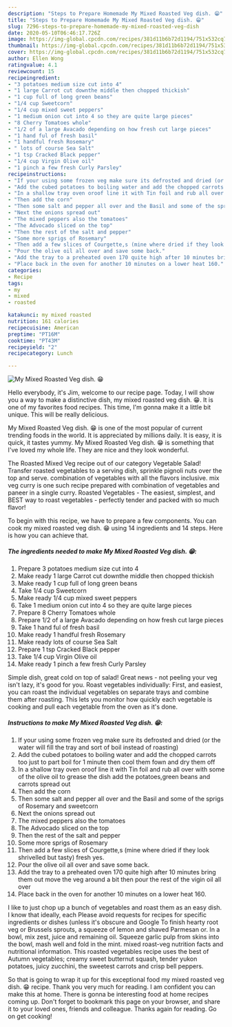 ```yaml
---
description: "Steps to Prepare Homemade My Mixed Roasted Veg dish. 😁"
title: "Steps to Prepare Homemade My Mixed Roasted Veg dish. 😁"
slug: 7296-steps-to-prepare-homemade-my-mixed-roasted-veg-dish
date: 2020-05-10T06:46:17.726Z
image: https://img-global.cpcdn.com/recipes/381d11b6b72d1194/751x532cq70/my-mixed-roasted-veg-dish-😁-recipe-main-photo.jpg
thumbnail: https://img-global.cpcdn.com/recipes/381d11b6b72d1194/751x532cq70/my-mixed-roasted-veg-dish-😁-recipe-main-photo.jpg
cover: https://img-global.cpcdn.com/recipes/381d11b6b72d1194/751x532cq70/my-mixed-roasted-veg-dish-😁-recipe-main-photo.jpg
author: Ellen Wong
ratingvalue: 4.1
reviewcount: 15
recipeingredient:
- "3 potatoes medium size cut into 4"
- "1 large Carrot cut downthe middle then chopped thickish"
- "1 cup full of long green beans"
- "1/4 cup Sweetcorn"
- "1/4 cup mixed sweet peppers"
- "1 medium onion cut into 4 so they are quite large pieces"
- "8 Cherry Tomatoes whole"
- "1/2 of a large Avacado depending on how fresh cut large pieces"
- "1 hand ful of fresh basil"
- "1 handful fresh Rosemary"
- " lots of course Sea Salt"
- "1 tsp Cracked Black pepper"
- "1/4 cup Virgin Olive oil"
- "1 pinch a few fresh Curly Parsley"
recipeinstructions:
- "If your using some frozen veg make sure its defrosted and dried (or the water will fill the tray and sort of boil instead of roasting)"
- "Add the cubed potatoes to boiling water and add the chopped carrots too just to part boil for 1 minute then cool them fown and dry them off"
- "In a shallow tray oven oroof line it with Tin foil and rub all over with some of the olive oil to grease the dish add the potatoes,green beans and carrots spread out"
- "Then add the corn"
- "Then some salt and pepper all over and the Basil and some of the sprigs of Rosemary and sweetcorn"
- "Next the onions spread out"
- "The mixed peppers also the tomatoes"
- "The Advocado sliced on the top"
- "Then the rest of the salt and pepper"
- "Some more sprigs of Rosemary"
- "Then add a few slices of Courgette,s (mine where dried if they look shrivelled but tasty) fresh yes."
- "Pour the olive oil all over and save some back."
- "Add the tray to a preheated oven 170 quite high after 10 minutes bring them out move the veg around a bit then pour the rest of the vigin oil all over"
- "Place back in the oven for another 10 minutes on a lower heat 160."
categories:
- Recipe
tags:
- my
- mixed
- roasted

katakunci: my mixed roasted 
nutrition: 161 calories
recipecuisine: American
preptime: "PT16M"
cooktime: "PT43M"
recipeyield: "2"
recipecategory: Lunch

---
```



![My Mixed Roasted Veg dish. 😁](https://img-global.cpcdn.com/recipes/381d11b6b72d1194/751x532cq70/my-mixed-roasted-veg-dish-😁-recipe-main-photo.jpg)

Hello everybody, it's Jim, welcome to our recipe page. Today, I will show you a way to make a distinctive dish, my mixed roasted veg dish. 😁. It is one of my favorites food recipes. This time, I'm gonna make it a little bit unique. This will be really delicious.

My Mixed Roasted Veg dish. 😁 is one of the most popular of current trending foods in the world. It is appreciated by millions daily. It is easy, it is quick, it tastes yummy. My Mixed Roasted Veg dish. 😁 is something that I've loved my whole life. They are nice and they look wonderful.

The Roasted Mixed Veg recipe out of our category Vegetable Salad! Transfer roasted vegetables to a serving dish, sprinkle pignoli nuts over the top and serve. combination of vegetables with all the flavors inclusive. mix veg curry is one such recipe prepared with combination of vegetables and paneer in a single curry. Roasted Vegetables - The easiest, simplest, and BEST way to roast vegetables - perfectly tender and packed with so much flavor!


To begin with this recipe, we have to prepare a few components. You can cook my mixed roasted veg dish. 😁 using 14 ingredients and 14 steps. Here is how you can achieve that.

<!--inarticleads1-->

##### The ingredients needed to make My Mixed Roasted Veg dish. 😁:

1. Prepare 3 potatoes medium size cut into 4
1. Make ready 1 large Carrot cut downthe middle then chopped thickish
1. Make ready 1 cup full of long green beans
1. Take 1/4 cup Sweetcorn
1. Make ready 1/4 cup mixed sweet peppers
1. Take 1 medium onion cut into 4 so they are quite large pieces
1. Prepare 8 Cherry Tomatoes whole
1. Prepare 1/2 of a large Avacado depending on how fresh cut large pieces
1. Take 1 hand ful of fresh basil
1. Make ready 1 handful fresh Rosemary
1. Make ready  lots of course Sea Salt
1. Prepare 1 tsp Cracked Black pepper
1. Take 1/4 cup Virgin Olive oil
1. Make ready 1 pinch a few fresh Curly Parsley


Simple dish, great cold on top of salad! Great news - not peeling your veg isn&#39;t lazy, it&#39;s good for you. Roast vegetables individually: First, and easiest, you can roast the individual vegetables on separate trays and combine them after roasting. This lets you monitor how quickly each vegetable is cooking and pull each vegetable from the oven as it&#39;s done. 

<!--inarticleads2-->

##### Instructions to make My Mixed Roasted Veg dish. 😁:

1. If your using some frozen veg make sure its defrosted and dried (or the water will fill the tray and sort of boil instead of roasting)
1. Add the cubed potatoes to boiling water and add the chopped carrots too just to part boil for 1 minute then cool them fown and dry them off
1. In a shallow tray oven oroof line it with Tin foil and rub all over with some of the olive oil to grease the dish add the potatoes,green beans and carrots spread out
1. Then add the corn
1. Then some salt and pepper all over and the Basil and some of the sprigs of Rosemary and sweetcorn
1. Next the onions spread out
1. The mixed peppers also the tomatoes
1. The Advocado sliced on the top
1. Then the rest of the salt and pepper
1. Some more sprigs of Rosemary
1. Then add a few slices of Courgette,s (mine where dried if they look shrivelled but tasty) fresh yes.
1. Pour the olive oil all over and save some back.
1. Add the tray to a preheated oven 170 quite high after 10 minutes bring them out move the veg around a bit then pour the rest of the vigin oil all over
1. Place back in the oven for another 10 minutes on a lower heat 160.


I like to just chop up a bunch of vegetables and roast them as an easy dish. I know that ideally, each Please avoid requests for recipes for specific ingredients or dishes (unless it&#39;s obscure and Google To finish hearty root veg or Brussels sprouts, a squeeze of lemon and shaved Parmesan or. In a bowl, mix zest, juice and remaining oil. Squeeze garlic pulp from skins into the bowl, mash well and fold in the mint. mixed roast-veg nutrition facts and nutritional information. This roasted vegetables recipe uses the best of Autumn vegetables; creamy sweet butternut squash, tender yukon potatoes, juicy zucchini, the sweetest carrots and crisp bell peppers. 

So that is going to wrap it up for this exceptional food my mixed roasted veg dish. 😁 recipe. Thank you very much for reading. I am confident you can make this at home. There is gonna be interesting food at home recipes coming up. Don't forget to bookmark this page on your browser, and share it to your loved ones, friends and colleague. Thanks again for reading. Go on get cooking!
